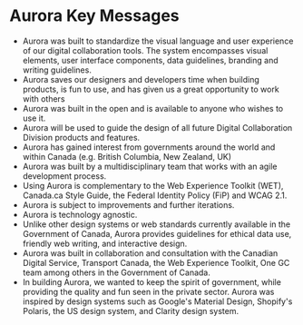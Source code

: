 # Aurora Key Messages
- Aurora was built to standardize the visual language and user experience of our digital collaboration tools. The system encompasses visual elements, user interface components, data guidelines, branding and writing guidelines.
- Aurora saves our designers and developers time when building products, is fun to use, and has given us a great opportunity to work with others
- Aurora was built in the open and is available to anyone who wishes to use it.
- Aurora will be used to guide the design of all future Digital Collaboration Division products and features. 
- Aurora has gained interest from governments around the world and within Canada (e.g. British Columbia, New Zealand, UK) 
- Aurora was built by a multidisciplinary team that works with an agile development process. 
- Using Aurora is complementary to the Web Experience Toolkit (WET), Canada.ca Style Guide, the Federal Identity Policy (FiP) and WCAG 2.1. 
- Aurora is subject to improvements and further iterations. 
- Aurora is technology agnostic. 
- Unlike other design systems or web standards currently available in the Government of Canada, Aurora provides guidelines for ethical data use, friendly web writing, and interactive design.  
- Aurora was built in collaboration and consultation with the Canadian Digital Service, Transport Canada, the Web Experience Toolkit, One GC team among others in the Government of Canada. 
- In building Aurora, we wanted to keep the spirit of government, while providing the quality and fun seen in the private sector. Aurora was inspired by design systems such as Google's Material Design, Shopify's Polaris, the US design system, and Clarity design system.
